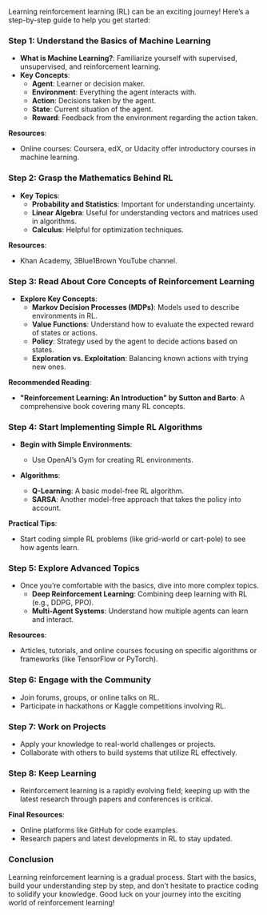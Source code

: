 Learning reinforcement learning (RL) can be an exciting journey! Here’s a step-by-step guide to help you get started:

### Step 1: Understand the Basics of Machine Learning
- **What is Machine Learning?**: Familiarize yourself with supervised, unsupervised, and reinforcement learning.
- **Key Concepts**:
  - **Agent**: Learner or decision maker.
  - **Environment**: Everything the agent interacts with.
  - **Action**: Decisions taken by the agent.
  - **State**: Current situation of the agent.
  - **Reward**: Feedback from the environment regarding the action taken.

**Resources**:
- Online courses: Coursera, edX, or Udacity offer introductory courses in machine learning.

### Step 2: Grasp the Mathematics Behind RL
- **Key Topics**:
  - **Probability and Statistics**: Important for understanding uncertainty.
  - **Linear Algebra**: Useful for understanding vectors and matrices used in algorithms.
  - **Calculus**: Helpful for optimization techniques.

**Resources**:
- Khan Academy, 3Blue1Brown YouTube channel.

### Step 3: Read About Core Concepts of Reinforcement Learning
- **Explore Key Concepts**:
  - **Markov Decision Processes (MDPs)**: Models used to describe environments in RL.
  - **Value Functions**: Understand how to evaluate the expected reward of states or actions.
  - **Policy**: Strategy used by the agent to decide actions based on states.
  - **Exploration vs. Exploitation**: Balancing known actions with trying new ones.

**Recommended Reading**:
- **"Reinforcement Learning: An Introduction" by Sutton and Barto**: A comprehensive book covering many RL concepts.

### Step 4: Start Implementing Simple RL Algorithms
- **Begin with Simple Environments**:
  - Use OpenAI’s Gym for creating RL environments.
  
- **Algorithms**:
  - **Q-Learning**: A basic model-free RL algorithm.
  - **SARSA**: Another model-free approach that takes the policy into account.
  
**Practical Tips**:
- Start coding simple RL problems (like grid-world or cart-pole) to see how agents learn.

### Step 5: Explore Advanced Topics
- Once you’re comfortable with the basics, dive into more complex topics.
  - **Deep Reinforcement Learning**: Combining deep learning with RL (e.g., DDPG, PPO).
  - **Multi-Agent Systems**: Understand how multiple agents can learn and interact.

**Resources**:
- Articles, tutorials, and online courses focusing on specific algorithms or frameworks (like TensorFlow or PyTorch).

### Step 6: Engage with the Community
- Join forums, groups, or online talks on RL.
- Participate in hackathons or Kaggle competitions involving RL.

### Step 7: Work on Projects
- Apply your knowledge to real-world challenges or projects.
- Collaborate with others to build systems that utilize RL effectively.

### Step 8: Keep Learning
- Reinforcement learning is a rapidly evolving field; keeping up with the latest research through papers and conferences is critical.

**Final Resources**:
- Online platforms like GitHub for code examples.
- Research papers and latest developments in RL to stay updated.

### Conclusion
Learning reinforcement learning is a gradual process. Start with the basics, build your understanding step by step, and don’t hesitate to practice coding to solidify your knowledge. Good luck on your journey into the exciting world of reinforcement learning!